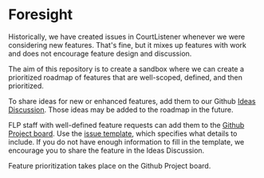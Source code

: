 # Foresight

Historically, we have created issues in CourtListener whenever we were considering new features. 
That's fine, but it mixes up features with work and does not encourage feature design and 
discussion. 

The aim of this repository is to create a sandbox where we can create a prioritized roadmap of
features that are well-scoped, defined, and then prioritized.

To share ideas for new or enhanced features, add them to our Github [Ideas Discussion](https://github.com/freelawproject/feature-foresight/discussions/categories/ideas). Those ideas may be added to the roadmap in the future.

FLP staff with well-defined feature requests can add them to the [Github Project board](https://github.com/orgs/freelawproject/projects/59/views/1). Use the [issue template](https://github.com/freelawproject/foresight/issues/new/choose), which specifies what details to include. If you do not have enough information to fill in the template, we encourage you to share the feature in the Ideas Discussion.

Feature prioritization takes place on the Github Project board.
